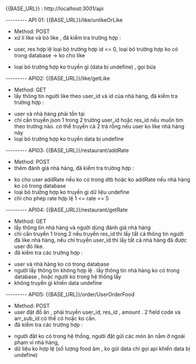 {{BASE_URL}} : http://localhost:3001/api

--------- API 01: {{BASE_URL}}/like/unlikeOrLike

- Method: POST
- xử lí like và bỏ like , đã kiểm tra trường hợp :

* user, res hợp lệ loại bỏ trường hợp id <= 0, loại bỏ trường hợp ko có trong database -> ko cho like

* loại bỏ trường hợp ko truyền gì (data bị undefine) , gọi bừa

--------- API02: {{BASE_URL}}/like/getLike

- Method: GET
- lấy thông tin người like theo user_id và id của nhà hàng, đã kiểm tra trường hợp :

* user và nhà hàng phải tồn tại
* chỉ cần truyền json 1 trong 2 trường user_id hoặc res_id nếu muốn tìm theo trường nào. có thể truyền cả 2 trả rỗng nếu user ko like nhà hàng này
* loại bỏ trường hợp ko truyền data bị undefine

--------- API03: {{BASE_URL}}/restaurant/addRate

- Method: POST
- thêm đánh giá nhà hàng, đã kiểm tra trường hợp :

* ko cho user addRate nếu ko có trong dtb hoặc ko addRate nếu nhà hàng ko có trong database
* loại bỏ trường hợp ko truyền gì dữ liệu undefine
* chỉ cho phép rate hợp lệ 1 <= rate <= 5

--------- API04: {{BASE_URL}}/restaurant/getRate

- Method: GET
- lấy thông tin nhà hàng và người dùng đánh giá nhà hàng
- chỉ cần truyền 1 trong 2 nếu truyền res_id thì lấy tất cả thông tin người đã like nhà hàng, nếu chỉ truyền user_id thì lấy tất cả nhà hàng đã được user đó like.
- đã kiểm tra các trường hợp :

* user và nhà hàng ko có trong database
* người lấy thông tin không hợp lệ . lấy thông tin nhà hàng ko có trong database , hoặc người ko trong hệ thống lấy
* không truyền gì khiến data undefine

--------- API05: {{BASE_URL}}/order/UserOrderFood

- Method: POST
- user đặt đồ ăn , phải truyền user_id, res_id , amount . 2 field code và arr_sub_id có thể có hoặc ko cần.
- đã kiểm tra các trường hợp :

* người đặt ko có trong hệ thống, người đặt gửi các món ăn nằm ở ngoài phạm vi nhà hàng,
* dữ liệu ko hợp lệ (số lượng food âm , ko gửi data chỉ gọi api khiến data bị undefine)
